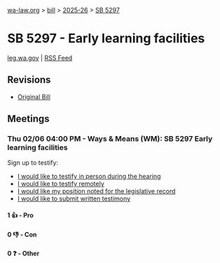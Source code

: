 [wa-law.org](/) > [bill](/bill/) > [2025-26](/bill/2025-26/) > [SB 5297](/bill/2025-26/sb/5297/)

# SB 5297 - Early learning facilities
[leg.wa.gov](https://app.leg.wa.gov/billsummary?BillNumber=5297&Year=2025&Initiative=false) | [RSS Feed](./rss.xml)

## Revisions
* [Original Bill](1/)

## Meetings
### Thu 02/06 04:00 PM - Ways & Means (WM): SB 5297 Early learning facilities
Sign up to testify:
* [I would like to testify in person during the hearing](https://app.leg.wa.gov/csi/Testifier/Add?chamber=House&mId=32640&aId=162918&caId=25342&tId=1)
* [I would like to testify remotely](https://app.leg.wa.gov/csi/Testifier/Add?chamber=House&mId=32640&aId=162918&caId=25342&tId=2)
* [I would like my position noted for the legislative record](https://app.leg.wa.gov/csi/Testifier/Add?chamber=House&mId=32640&aId=162918&caId=25342&tId=3)
* [I would like to submit written testimony](https://app.leg.wa.gov/csi/Testifier/Add?chamber=House&mId=32640&aId=162918&caId=25342&tId=4)

#### 1 👍 - Pro

#### 0 👎 - Con

#### 0 ❓ - Other
